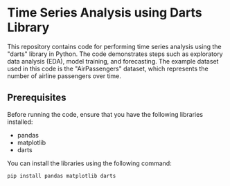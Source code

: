 # Time Series Analysis using Darts Library

This repository contains code for performing time series analysis using the "darts" library in Python. The code demonstrates steps such as exploratory data analysis (EDA), model training, and forecasting. The example dataset used in this code is the "AirPassengers" dataset, which represents the number of airline passengers over time.

## Prerequisites

Before running the code, ensure that you have the following libraries installed:

- pandas
- matplotlib
- darts

You can install the libraries using the following command:

```shell
pip install pandas matplotlib darts
